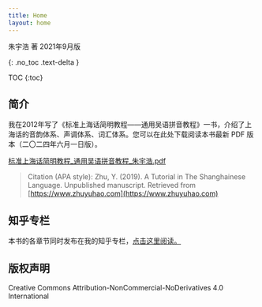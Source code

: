 ```yaml
---
title: Home
layout: home
---
```


朱宇浩 著
2021年9月版

{: .no_toc .text-delta }

TOC {:toc}

## 简介

我在2012年写了《标准上海话简明教程——通用吴语拼音教程》一书，介绍了上海话的音韵体系、声调体系、词汇体系。您可以在此处下载阅读本书最新 PDF 版本（二〇二四年六月一日版）。

[标准上海话简明教程_通用吴语拼音教程_朱宇浩.pdf](https://github.com/forFudan/shanghainese-tutorial/blob/main/标准上海话简明教程_通用吴语拼音教程_朱宇浩.pdf)

> Citation (APA style): Zhu, Y. (2019). A Tutorial in The Shanghainese Language. Unpublished manuscript. Retrieved from [https://www.zhuyuhao.com](https://www.zhuyuhao.com)

## 知乎专栏

本书的各章节同时发布在我的知乎专栏，[点击这里阅读。](https://www.zhihu.com/column/c_1621352649865043968)

## 版权声明

Creative Commons Attribution-NonCommercial-NoDerivatives 4.0
International
